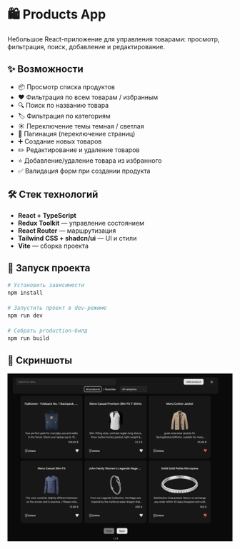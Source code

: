 # 🛍️ Products App

Небольшое React-приложение для управления товарами: просмотр, фильтрация, поиск, добавление и редактирование.

## ✨ Возможности

- 📦 Просмотр списка продуктов
- ❤️ Фильтрация по всем товарам / избранным
- 🔍 Поиск по названию товара
- 🏷️ Фильтрация по категориям
- ☀️ Переключение темы темная / светлая
- 📑 Пагинация (переключение страниц)
- ➕ Создание новых товаров
- ✏️ Редактирование и удаление товаров
- ⭐ Добавление/удаление товара из избранного
- ✅ Валидация форм при создании продукта

## 🛠️ Стек технологий

- **React + TypeScript**
- **Redux Toolkit** — управление состоянием
- **React Router** — маршрутизация
- **Tailwind CSS + shadcn/ui** — UI и стили
- **Vite** — сборка проекта

## 🚀 Запуск проекта

```bash
# Установить зависимости
npm install

# Запустить проект в dev-режиме
npm run dev

# Собрать production-билд
npm run build
```

## 📸 Скриншоты

![Главная страница](public/screenshot.png)
